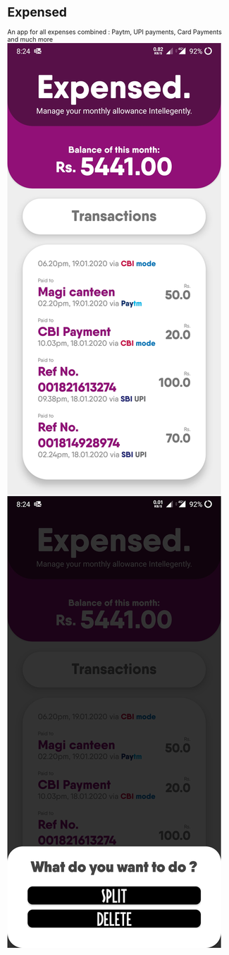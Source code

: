 # Expensed
An app for all expenses combined : Paytm, UPI payments, Card Payments and much more
![Main UI](/screenshots/mainscr.jpg)
![Popup](/screenshots/popup.jpg)